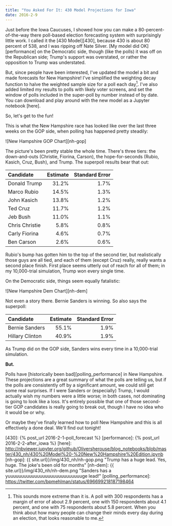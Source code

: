 ```yaml
---
title: "You Asked For It: 430 Model Projections for Iowa"
date: 2016-2-9
---
```


Just before the Iowa Caucuses, I showed how you can make a 80-percent-of-the-way there poll-based election forecasting system with surprisingly little work. I called it the [430 Model][430], because 430 is about 80 percent of 538, and I was ripping off Nate Silver. [My model did OK][performance] on the Democratic side, though (like the polls) it was off on the Republican side; Trump's support was overstated, or rather the opposition to Trump was understated.

But, since people have been interested, I've updated the model a bit and made forecasts for New Hampshire! I've simplified the weighting decay function to halve the weighted sample size for a poll each day[^weighting]. I've also added limited my results to polls with likely voter screens, and set the window of polls included in the super-poll by number instead of by date. You can download and play around with the new model as a Jupyter notebook [here].

So, let's get to the fun!

This is what the New Hampshire race has looked like over the last three weeks on the GOP side, when polling has happened pretty steadily:

![New Hampshire GOP Chart][nh-gop]

The picture's been pretty stable the whole time. There's three tiers: the down-and-outs (Christie, Fiorina, Carson), the hope-for-seconds (Rubio, Kasich, Cruz, Bush), and Trump. The superpoll results bear that out:

Candidate      | Estimate | Standard Error
:--------------|---------:|--------------:
Donald Trump   | 31.2%    | 1.7%
Marco Rubio    | 14.5%    | 1.3%
John Kasich    | 13.8%    | 1.2%
Ted Cruz       | 11.7%    | 1.2%
Jeb Bush       | 11.0%    | 1.1%
Chris Christie | 5.8%     | 0.8%
Carly Fiorina  | 4.6%     | 0.7%
Ben Carson     | 2.6%     | 0.6%

Rubio's bump has gotten him to the top of the second tier, but realistically those guys are all tied, and each of them (except Cruz) really, really wants a second place finish. First place seems utterly out of reach for all of them; in my 10,000-trial simulation, Trump won every single time.

On the Democratic side, things seem equally fatalistic:

![New Hampshire Dem Chart][nh-dem]

Not even a story there. Bernie Sanders is winning. So also says the superpoll:

Candidate       | Estimate | Standard Error
:---------------|---------:|--------------:
Bernie Sanders  | 55.1%    | 1.9%
Hillary Clinton | 40.9%    | 1.9%

As Trump did on the GOP side, Sanders wins every time in a 10,000-trial simulation.

**But.**

Polls have [historically been bad][polling_performance] in New Hampshire. These projections are a great summary of what the polls are telling us, but if the polls are consistently off by a significant amount, we could still get some real surprises. If I were Sanders or (especially) Trump, I would actually wish my numbers were a little worse; in both cases, not dominating is going to look like a loss. It's entirely possible that one of those second-tier GOP candidates is really going to break out, though I have no idea who it would be or why.

Or maybe they've finally learned how to poll New Hampshire and this is all effectively a done deal. We'll find out tonight!

[^weighting]: This sounds more extreme than it is. A poll with 300 respondents has a margin of error of about 2.9 percent, one with 150 respondents about 4.1 percent, and one with 75 respondents about 5.8 percent. When you think about how many people can change their minds every day during an election, that looks reasonable to me.

[430]: {% post_url 2016-2-1-poll_forecast %}
[performance]: {% post_url 2016-2-2-after_iowa %}
[here]: http://nbviewer.jupyter.org/github/Oliversherouse/blog_notebooks/blob/master/430_nh/430%20Model%20-%20New%20Hampshire%20Edition.ipynb
[nh-gop]: {{ site.url}}/img/430_nh/nh-gop.png "Trump has a huge lead. Yes, huge. The joke's been old for months"
[nh-dem]: {{ site.url}}/img/430_nh/nh-dem.png "Sanders has a yuuuuuuuuuuuuuuuuuuuuuuuuuuuuge lead!"
[polling_performance]: https://twitter.com/bpmehlman/status/696699218187198464
